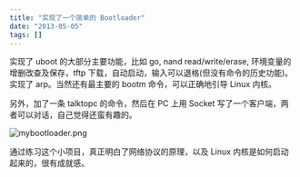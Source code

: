 ```yaml
---
title: "实现了一个简单的 Bootloader"
date: "2013-05-05"
tags: []
---
```


实现了 uboot 的大部分主要功能，比如 go, nand read/write/erase, 环境变量的增删改查及保存，tftp 下载，自动启动，输入可以退格(但没有命令的历史功能)。实现了 arp。当然还有最主要的 bootm 命令，可以正确地引导 Linux 内核。

另外，加了一条 talktopc 的命令，然后在 PC 上用 Socket 写了一个客户端，两者可以对话，自己觉得还蛮有趣的。

![mybootloader.png]({{site.img_url}}/mybootloader.png)

通过练习这个小项目，真正明白了网络协议的原理，以及 Linux 内核是如何启动起来的，很有成就感。
